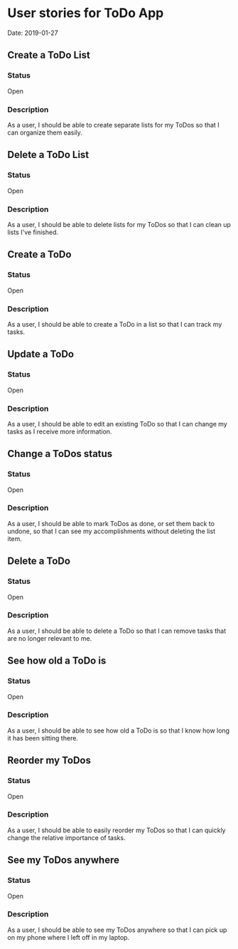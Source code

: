 # User stories for ToDo App

Date: 2019-01-27


## Create a ToDo List

### Status

Open

### Description

As a user, I should be able to create separate lists for my ToDos so that I can organize them easily.

## Delete a ToDo List

### Status

Open

### Description

As a user, I should be able to delete lists for my ToDos so that I can clean up lists I've finished.


## Create a ToDo

### Status

Open

### Description

As a user, I should be able to create a ToDo in a list so that I can track my tasks.


## Update a ToDo

### Status

Open

### Description

As a user, I should be able to edit an existing ToDo so that I can change my tasks as I receive more information.


## Change a ToDos status

### Status

Open

### Description

As a user, I should be able to mark ToDos as done, or set them back to undone, so that I can see my accomplishments without deleting the list item.

## Delete a ToDo

### Status

Open

### Description

As a user, I should be able to delete a ToDo so that I can remove tasks that are no longer relevant to me.


## See how old a ToDo is

### Status

Open

### Description

As a user, I should be able to see how old a ToDo is so that I know how long it has been sitting there.


## Reorder my ToDos

### Status

Open

### Description

As a user, I should be able to easily reorder my ToDos so that I can quickly change the relative importance of tasks.


## See my ToDos anywhere

### Status

Open

### Description

As a user, I should be able to see my ToDos anywhere so that I can pick up on my phone where I left off in my laptop.
